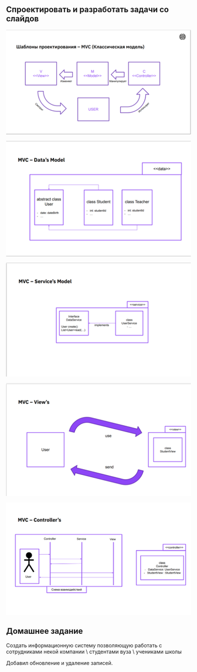 ## Спроектировать и разработать задачи со слайдов

![MVC (Классическая модель)](/Webinar5/task002/img/2023-07-21_23-52-07.png)

![MVC Data's Model](/Webinar5/task002/img/2023-07-21_23-53-06.png)

![MVC Service's Model](/Webinar5/task002/img/2023-07-21_23-53-44.png)

![MVC Veiw's](/Webinar5/task002/img/2023-07-21_23-54-05.png)

![MVC Controller's](/Webinar5/task002/img/2023-07-21_23-54-25.png)

## Домашнее задание

Создать информационную систему позволяющую работать с сотрудниками некой компании \ студентами вуза \ учениками школы

Добавил обновление и удаление записей.